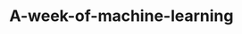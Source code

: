 # A-week-of-machine-learning
<script src="https://gist.github.com/karanjakhar/c611b7539cf570a9d668d7ebb17c5ec7.js"></script>
